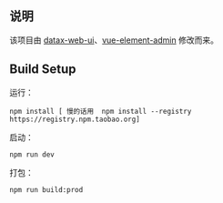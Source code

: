 ## 说明

该项目由 [datax-web-ui](https://github.com/WeiYe-Jing/datax-web-ui)、[vue-element-admin](https://github.com/PanJiaChen/vue-element-admin) 修改而来。

## Build Setup

运行：

```
npm install [ 慢的话用  npm install --registry https://registry.npm.taobao.org]
```

启动：

```
npm run dev
```

打包：

```
npm run build:prod
```
